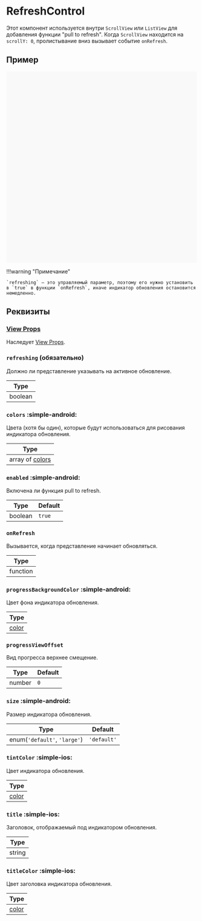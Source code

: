 # RefreshControl

Этот компонент используется внутри `ScrollView` или `ListView` для добавления функции "pull to refresh". Когда `ScrollView` находится на `scrollY: 0`, пролистывание вниз вызывает событие `onRefresh`.

## Пример

<div data-snack-id="@bndby/refreshcontrol" data-snack-platform="web" data-snack-preview="true" data-snack-theme="light" style="overflow:hidden;background:#F9F9F9;border:1px solid var(--color-border);border-radius:4px;height:505px;width:100%"></div>

!!!warning "Примечание"

    `refreshing` — это управляемый параметр, поэтому его нужно установить в `true` в функции `onRefresh`, иначе индикатор обновления остановится немедленно.

## Реквизиты

### [View Props](view.md#props)

Наследует [View Props](view.md#props).

### `refreshing` (обязательно)

Должно ли представление указывать на активное обновление.

| Type    |
| ------- |
| boolean |

### `colors` :simple-android:

Цвета (хотя бы один), которые будут использоваться для рисования индикатора обновления.

| Type                                   |
| -------------------------------------- |
| array of [colors](../guides/colors.md) |

### `enabled` :simple-android:

Включена ли функция pull to refresh.

| Type    | Default |
| ------- | ------- |
| boolean | `true`  |

### `onRefresh`

Вызывается, когда представление начинает обновляться.

| Type     |
| -------- |
| function |

### `progressBackgroundColor` :simple-android:

Цвет фона индикатора обновления.

| Type                         |
| ---------------------------- |
| [color](../guides/colors.md) |

### `progressViewOffset`

Вид прогресса верхнее смещение.

| Type   | Default |
| ------ | ------- |
| number | `0`     |

### `size` :simple-android:

Размер индикатора обновления.

| Type                         | Default     |
| ---------------------------- | ----------- |
| enum(`'default'`, `'large'`) | `'default'` |

### `tintColor` :simple-ios:

Цвет индикатора обновления.

| Type                         |
| ---------------------------- |
| [color](../guides/colors.md) |

### `title` :simple-ios:

Заголовок, отображаемый под индикатором обновления.

| Type   |
| ------ |
| string |

### `titleColor` :simple-ios:

Цвет заголовка индикатора обновления.

| Type                         |
| ---------------------------- |
| [color](../guides/colors.md) |
